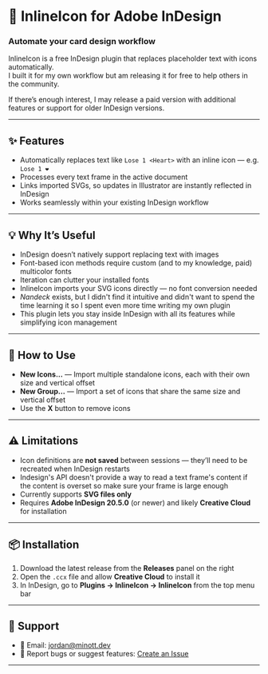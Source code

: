 # 🧩 InlineIcon for Adobe InDesign

### Automate your card design workflow

InlineIcon is a free InDesign plugin that replaces placeholder text with icons automatically.  
I built it for my own  workflow but am releasing it for free to help others in the community.

If there’s enough interest, I may release a paid version with additional features or support for older InDesign versions.

---

## ✨ Features

- Automatically replaces text like `Lose 1 <Heart>` with an inline icon — e.g. `Lose 1 ❤️`
- Processes every text frame in the active document
- Links imported SVGs, so updates in Illustrator are instantly reflected in InDesign
- Works seamlessly within your existing InDesign workflow

---

## 💡 Why It’s Useful

- InDesign doesn’t natively support replacing text with images  
- Font-based icon methods require custom (and to my knowledge, paid) multicolor fonts  
- Iteration can clutter your installed fonts
- InlineIcon imports your SVG icons directly — no font conversion needed  
- *Nandeck* exists, but I didn't find it intuitive and didn't want to spend the time learning it so I spent even more time writing my own plugin  
- This plugin lets you stay inside InDesign with all its features while simplifying icon management

---

## 🧰 How to Use

-  **New Icons...** — Import multiple standalone icons, each with their own size and vertical offset  
-  **New Group...** — Import a set of icons that share the same size and vertical offset  
-  Use the **X** button to remove icons

---

## ⚠️ Limitations

- Icon definitions are **not saved** between sessions — they’ll need to be recreated when InDesign restarts
- Indesign's API doesn't provide a way to read a text frame's content if the content is overset so make sure your frame is large enough
- Currently supports **SVG files only**  
- Requires **Adobe InDesign 20.5.0** (or newer) and likely **Creative Cloud** for installation

---

## 📦 Installation

1. Download the latest release from the **Releases** panel on the right  
2. Open the `.ccx` file and allow **Creative Cloud** to install it  
3. In InDesign, go to **Plugins → InlineIcon → InlineIcon** from the top menu bar

---

## 💬 Support

- 📧 Email: [jordan@minott.dev](mailto:jordan@minott.dev)  
- 🐞 Report bugs or suggest features: [Create an Issue](../../issues)

---
